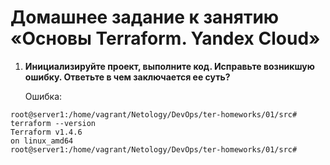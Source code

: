 # Домашнее задание к занятию «Основы Terraform. Yandex Cloud»

1. **Инициализируйте проект, выполните код. Исправьте возникшую ошибку. Ответьте в чем заключается ее суть?**

    Ошибка:
```
root@server1:/home/vagrant/Netology/DevOps/ter-homeworks/01/src# terraform --version
Terraform v1.4.6
on linux_amd64
root@server1:/home/vagrant/Netology/DevOps/ter-homeworks/01/src#
```
